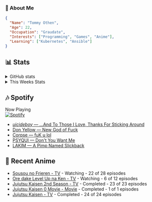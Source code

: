 ### 👋 About Me
```json
{
  "Name": "Tommy Othen",
  "Age": 22,
  "Occupation": "Graudate",
  "Interests": ["Programming", "Games", "Anime"],
  "Learning": ["Kubernetes", "Ansible"]
}
```

## 📊 Stats
<details>
  <summary>GitHub stats</summary>
  <a href="https://github.com/anuraghazra/github-readme-stats">
    <img src="https://github-readme-stats.vercel.app/api?username=tommyothen&show_icons=true&count_private=true&hide=prs,issues">
  </a>
</details>

<details>
  <summary>This Weeks Stats</summary>
  <a href="https://github.com/anuraghazra/github-readme-stats">
    <img src="https://github-readme-stats.vercel.app/api/wakatime?username=tommyothen&cache_seconds=1800&custom_title=Top%20Languages">
  </a>
</details>

## 🎶 Spotify
Now Playing\
[![Spotify](https://novatorem-dasushiasian.vercel.app/api/spotify)](https://open.spotify.com/user/g90805640970)
<!-- LASTFM:START -->
* [$uicideboy$ — ...And To Those I Love, Thanks For Sticking Around](https://www.last.fm/music/$uicideboy$/_/...And+To+Those+I+Love,+Thanks+For+Sticking+Around)
* [Don Yellow — New God of Fuck](https://www.last.fm/music/Don+Yellow/_/New+God+of+Fuck)
* [Corpse — fuK u lol](https://www.last.fm/music/Corpse/_/fuK+u+lol)
* [PSYQUI — Don&#39;t You Want Me](https://www.last.fm/music/PSYQUI/_/Don%27t+You+Want+Me)
* [LAKIM — A Pimp Named Slickback](https://www.last.fm/music/LAKIM/_/A+Pimp+Named+Slickback)<!-- LASTFM:END -->

## 🗻 Recent Anime
<!-- ANIME-LIST:START -->
* [Sousou no Frieren - TV](https://myanimelist.net/anime/52991/Sousou_no_Frieren) - Watching - 22 of 28 episodes
* [Ore dake Level Up na Ken - TV](https://myanimelist.net/anime/52299/Ore_dake_Level_Up_na_Ken) - Watching - 6 of 12 episodes
* [Jujutsu Kaisen 2nd Season - TV](https://myanimelist.net/anime/51009/Jujutsu_Kaisen_2nd_Season) - Completed - 23 of 23 episodes
* [Jujutsu Kaisen 0 Movie - Movie](https://myanimelist.net/anime/48561/Jujutsu_Kaisen_0_Movie) - Completed - 1 of 1 episodes
* [Jujutsu Kaisen - TV](https://myanimelist.net/anime/40748/Jujutsu_Kaisen) - Completed - 24 of 24 episodes<!-- ANIME-LIST:END -->
